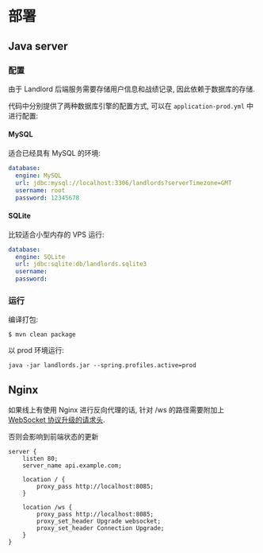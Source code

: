 # 部署

## Java server

### 配置

由于 Landlord 后端服务需要存储用户信息和战绩记录, 因此依赖于数据库的存储.

代码中分别提供了两种数据库引擎的配置方式, 可以在 `application-prod.yml` 中进行配置:

#### MySQL

适合已经具有 MySQL 的环境:

```yaml
database:
  engine: MySQL
  url: jdbc:mysql://localhost:3306/landlords?serverTimezone=GMT
  username: root
  password: 12345678
```

#### SQLite

比较适合小型内存的 VPS 运行:

```yaml
database:
  engine: SQLite
  url: jdbc:sqlite:db/landlords.sqlite3
  username:
  password:
```

### 运行

编译打包:

```shell
$ mvn clean package
```

以 prod 环境运行:

```shell
java -jar landlords.jar --spring.profiles.active=prod
```


## Nginx

如果线上有使用 Nginx 进行反向代理的话, 针对 /ws 的路径需要附加上 [WebSocket 协议升级的请求头](https://developer.mozilla.org/zh-CN/docs/Web/HTTP/Protocol_upgrade_mechanism#%E5%8D%87%E7%BA%A7%E5%88%B0websocket%E5%8D%8F%E8%AE%AE%E7%9A%84%E8%BF%9E%E6%8E%A5).

否则会影响到前端状态的更新

```nginx
server {
    listen 80;
    server_name api.example.com;

    location / {
        proxy_pass http://localhost:8085;
    }

    location /ws {
        proxy_pass http://localhost:8085;
        proxy_set_header Upgrade websocket;
        proxy_set_header Connection Upgrade;
    }
}
```
